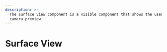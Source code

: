 ```yaml
---
description: >-
  The surface view component is a visible component that shows the user a live
  camera preview.
---
```


# Surface View

